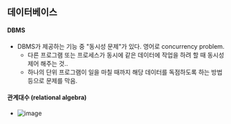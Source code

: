 ## 데이터베이스
#### DBMS
- DBMS가 제공하는 기능 중 "동시성 문제"가 있다. 영어로 concurrency problem. 
  - 다른 프로그램 또는 프로세스가 동시에 같은 데이터에 작업을 하려 할 때 동시성 제어 해주는 것..
  - 하나의 단위 프로그램이 일을 마칠 때까지 해당 데이터를 독점하도록 하는 방법 등으로 문제를 막음.
#### 관계대수 (relational algebra)
- ![image](https://user-images.githubusercontent.com/30011635/134471097-30b775e0-5441-49b9-8e8e-4e75741479ae.png)
